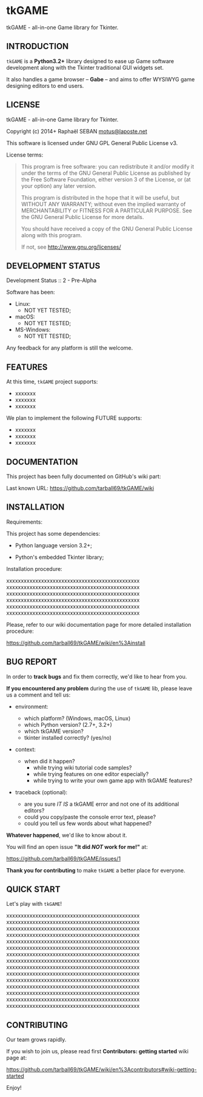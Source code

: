 <!-- encoding: UTF-8 -->

# tkGAME

tkGAME - all-in-one Game library for Tkinter.


## INTRODUCTION

`tkGAME` is a **Python3.2+** library designed to ease up Game
software development along with the Tkinter traditional GUI widgets
set.

It also handles a game browser &ndash;&nbsp;**Gabe**&nbsp;&ndash;
and aims to offer WYSIWYG game designing editors to end users.


## LICENSE

tkGAME - all-in-one Game library for Tkinter.

Copyright (c) 2014+ Raphaël SEBAN <motus@laposte.net>

This software is licensed under GNU GPL General Public License v3.

License terms:

> This program is free software: you can redistribute it and/or
modify it under the terms of the GNU General Public License as
published by the Free Software Foundation, either version 3 of the
License, or (at your option) any later version.
>
> This program is distributed in the hope that it will be useful,
but WITHOUT ANY WARRANTY; without even the implied warranty of
MERCHANTABILITY or FITNESS FOR A PARTICULAR PURPOSE.  See the GNU
General Public License for more details.
>
> You should have received a copy of the GNU General Public License
along with this program.
>
> If not, see http://www.gnu.org/licenses/


## DEVELOPMENT STATUS

Development Status :: 2 - Pre-Alpha

Software has been:

* Linux:
    * NOT YET TESTED;
* macOS:
    * NOT YET TESTED;
* MS-Windows:
    * NOT YET TESTED;

Any feedback for any platform is still the welcome.


## FEATURES

At this time, `tkGAME` project supports:

* xxxxxxx
* xxxxxxx
* xxxxxxx

We plan to implement the following FUTURE supports:

* xxxxxxx
* xxxxxxx
* xxxxxxx


## DOCUMENTATION

This project has been fully documented on GitHub's wiki part:

Last known URL: https://github.com/tarball69/tkGAME/wiki


## INSTALLATION

Requirements:

This project has some dependencies:

* Python language version 3.2+;

* Python's embedded Tkinter library;

Installation procedure:

xxxxxxxxxxxxxxxxxxxxxxxxxxxxxxxxxxxxxxxxxxxxxx
xxxxxxxxxxxxxxxxxxxxxxxxxxxxxxxxxxxxxxxxxxxxxx
xxxxxxxxxxxxxxxxxxxxxxxxxxxxxxxxxxxxxxxxxxxxxx
xxxxxxxxxxxxxxxxxxxxxxxxxxxxxxxxxxxxxxxxxxxxxx
xxxxxxxxxxxxxxxxxxxxxxxxxxxxxxxxxxxxxxxxxxxxxx
xxxxxxxxxxxxxxxxxxxxxxxxxxxxxxxxxxxxxxxxxxxxxx

Please, refer to our wiki documentation page for more detailed
installation procedure:

https://github.com/tarball69/tkGAME/wiki/en%3Ainstall


## BUG REPORT

In order to **track bugs** and fix them correctly, we'd like to hear
from you.

**If you encountered any problem** during the use of `tkGAME` lib,
please leave us a comment and tell us:

* environment:
    * which platform? (Windows, macOS, Linux)
    * which Python version? (2.7+, 3.2+)
    * which tkGAME version?
    * tkinter installed correctly? (yes/no)

* context:
    * when did it happen?
        * while trying wiki tutorial code samples?
        * while trying features on one editor especially?
        * while trying to write your own game app with tkGAME features?

* traceback (optional):
    * are you sure *IT IS* a tkGAME error and not one of its
    additional editors?
    * could you copy/paste the console error text, please?
    * could you tell us few words about what happened?

**Whatever happened**, we'd like to know about it.

You will find an open issue **"It did *NOT* work for me!"** at:

https://github.com/tarball69/tkGAME/issues/1

**Thank you for contributing** to make `tkGAME` a better place for
everyone.


## QUICK START

Let's play with `tkGAME`!

xxxxxxxxxxxxxxxxxxxxxxxxxxxxxxxxxxxxxxxxxxxxxx
xxxxxxxxxxxxxxxxxxxxxxxxxxxxxxxxxxxxxxxxxxxxxx
xxxxxxxxxxxxxxxxxxxxxxxxxxxxxxxxxxxxxxxxxxxxxx
xxxxxxxxxxxxxxxxxxxxxxxxxxxxxxxxxxxxxxxxxxxxxx
xxxxxxxxxxxxxxxxxxxxxxxxxxxxxxxxxxxxxxxxxxxxxx
xxxxxxxxxxxxxxxxxxxxxxxxxxxxxxxxxxxxxxxxxxxxxx
xxxxxxxxxxxxxxxxxxxxxxxxxxxxxxxxxxxxxxxxxxxxxx
xxxxxxxxxxxxxxxxxxxxxxxxxxxxxxxxxxxxxxxxxxxxxx
xxxxxxxxxxxxxxxxxxxxxxxxxxxxxxxxxxxxxxxxxxxxxx
xxxxxxxxxxxxxxxxxxxxxxxxxxxxxxxxxxxxxxxxxxxxxx
xxxxxxxxxxxxxxxxxxxxxxxxxxxxxxxxxxxxxxxxxxxxxx
xxxxxxxxxxxxxxxxxxxxxxxxxxxxxxxxxxxxxxxxxxxxxx
xxxxxxxxxxxxxxxxxxxxxxxxxxxxxxxxxxxxxxxxxxxxxx
xxxxxxxxxxxxxxxxxxxxxxxxxxxxxxxxxxxxxxxxxxxxxx
xxxxxxxxxxxxxxxxxxxxxxxxxxxxxxxxxxxxxxxxxxxxxx

## CONTRIBUTING

Our team grows rapidly.

If you wish to join us, please read first **Contributors: getting
started** wiki page at:

https://github.com/tarball69/tkGAME/wiki/en%3Acontributors#wiki-getting-started

Enjoy!
